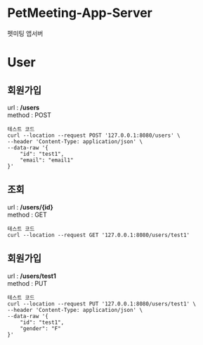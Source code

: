 # PetMeeting-App-Server
펫미팅 앱서버


# User
## 회원가입  
url : **/users**  
method : POST  
<pre><code>테스트 코드  
curl --location --request POST '127.0.0.1:8080/users' \
--header 'Content-Type: application/json' \
--data-raw '{
    "id": "test1",
    "email": "email1"
}'</code></pre>

## 조회  
url : **/users/{id}**  
method : GET  
<pre><code>테스트 코드  
curl --location --request GET '127.0.0.1:8080/users/test1'</code></pre>

## 회원가입  
url : **/users/test1**  
method : PUT  
<pre><code>테스트 코드  
curl --location --request PUT '127.0.0.1:8080/users/test1' \
--header 'Content-Type: application/json' \
--data-raw '{
    "id": "test1",
    "gender": "F"
}'</code></pre>
